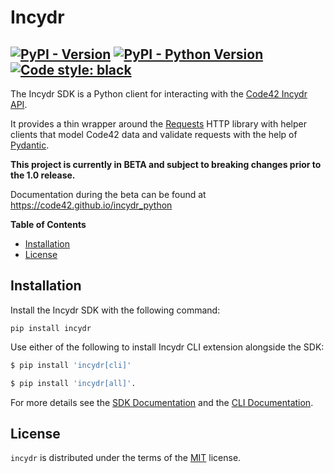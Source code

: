 # Incydr

[![PyPI - Version](https://img.shields.io/pypi/v/incydr.svg)](https://pypi.org/project/incydr)
[![PyPI - Python Version](https://img.shields.io/pypi/pyversions/incydr.svg)](https://pypi.org/project/incydr)
[![Code style: black](https://img.shields.io/badge/code%20style-black-000000.svg)](https://github.com/psf/black)
-----

The Incydr SDK is a Python client for interacting with the [Code42 Incydr API](https://developer.code42.com/api).

It provides a thin wrapper around the [Requests](https://requests.readthedocs.io/en/latest/) HTTP library with
helper clients that model Code42 data and validate requests with the help of [Pydantic](https://pydantic-docs.helpmanual.io).

**This project is currently in BETA and subject to breaking changes prior to the 1.0 release.**

Documentation during the beta can be found at https://code42.github.io/incydr_python

**Table of Contents**

- [Installation](#installation)
- [License](#license)

## Installation

Install the Incydr SDK with the following command:

```console
pip install incydr
```

Use either of the following to install Incydr CLI extension alongside the SDK:

```bash
$ pip install 'incydr[cli]'
```

```bash
$ pip install 'incydr[all]'.
```

For more details see the [SDK Documentation](docs/sdk/index.md) and the [CLI Documentation](docs/cli/getting_started.md).

## License

`incydr` is distributed under the terms of the [MIT](https://spdx.org/licenses/MIT.html) license.
